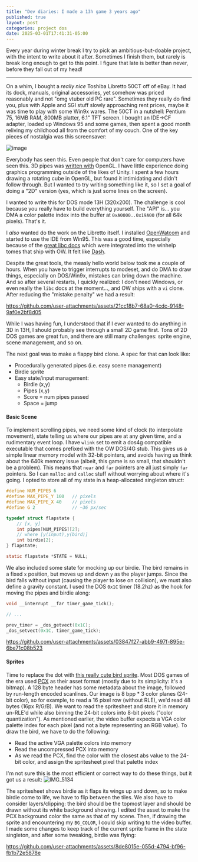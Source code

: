 ```yaml
---
title: "Dev diaries: I made a 13h game 3 years ago"
published: true
layout: post
categories: project dos
date: 2025-03-01T17:41:31-05:00
---
```


Every year during winter break I try to pick an ambitious-but-doable project, with the intent to write about it after. Sometimes I finish them, but rarely is break long enough to get to this point. I figure that late is better than never, before they fall out of my head!

------

On a whim, I bought a _really nice_ Toshiba Libretto 50CT off of eBay. It had its dock, manuals, original accessories, yet somehow was priced reasonably and not "omg vtuber old PC rare". Sometimes they really do find you, plus with Apple and SGI stuff slowly approaching rent prices, maybe it was time to play with some Win9x wares. The 50CT in a nutshell: Pentium 75, 16MB RAM, 800MB platter, 6.1" TFT screen. I bought an IDE->CF adapter, loaded up Windows 95 and some games, then spent a good month reliving my childhood all from the comfort of my couch. One of the key pieces of nostalgia was this screensaver:

![image](https://github.com/user-attachments/assets/3fc2d4af-01de-458e-b739-a19c686319ce)

Everybody has seen this. Even people that don't care for computers have seen this. 3D pipes was [written with](https://devblogs.microsoft.com/oldnewthing/20240611-00/?p=109881) OpenGL. I have little experience doing graphics programming outside of the likes of Unity. I spent a few hours drawing a rotating cube in OpenGL, but found it intimidating and didn't follow through. But I wanted to try writing something like it, so I set a goal of doing a "2D" version (yes, which is just some lines on the screen).

I wanted to write this for DOS mode 13H (320x200). The challenge is cool because you really have to build everything yourself. The "API" is... you DMA a color palette index into the buffer at `0xA0000..0x19A00` (for all 64k pixels). That's it.

I _also_ wanted do the work on the Libretto itself. I installed [OpenWatcom](https://github.com/open-watcom/open-watcom-v2) and started to use the IDE from Win95. This was a good time, especially because of the [great libc docs](https://open-watcom.github.io/open-watcom-v2-wikidocs/clib.html) which were integrated into the winhelp tomes that ship with OW. It felt like [Dash](https://kapeli.com/dash).

Despite the great tools, the measly hello world below took me a couple of hours. When you have to trigger interrupts to modeset, and do DMA to draw things, especially on DOS/Win9x, mistakes can bring down the machine. And so after several restarts, I quickly realized: I don't need Windows, or even really the `libc` docs at the moment..., and OW ships with a `vi` clone. After reducing the "mistake penalty" we had a result:

https://github.com/user-attachments/assets/21cc18b7-68a0-4cdc-9148-9af0e2bf8d05

While I was having fun, I understood that if I ever wanted to do anything in 3D in 13H, I should probably see through a small 2D game first. Tons of 2D DOS games are great fun, and there are still many challenges: sprite engine, scene management, and so on. 

The next goal was to make a flappy bird clone. A spec for that can look like:

- Procedurally generated pipes (i.e. easy scene management)
- Birdie sprite
- Easy state/input management:
  - Birdie (x,y)
  - Pipes (x,y)
  - Score = num pipes passed
  - Space = jump

#### Basic Scene

To implement scrolling pipes, we need some kind of clock (to interpolate movement), state telling us where our pipes are at any given time, and a rudimentary event loop. I have `wlink` set to emit a dos4g compatible executable that comes prefixed with the OW DOS/4G stub. This gives us a simple linear memory model with 32-bit pointers, and avoids having us think about the 640k memory issue (albeit, this game is so small, that shouldn't be a problem). This means that `near` and `far` pointers are all just simply `far` pointers. So I can `malloc` and `calloc` stuff without worrying about where it's going. I opted to store all of my state in a heap-allocated singleton struct:

```c
#define NUM_PIPES 6
#define MAX_PIPE_Y 100   // pixels
#define MAX_PIPE_X 40    // pixels
#define G 2              // ~36 px/sec

typedef struct flapstate {
    // [x, y]
	int pipes[NUM_PIPES][2];
    // where [y(input),y(bird)]
	int birdie[2];
} flapstate;

static flapstate *STATE = NULL;
```

We also included some state for mocking up our birdie. The bird remains in a fixed `x` position, but moves up and down `y` as the player jumps. Since the bird falls without input (causing the player to lose on collision), we must also define a gravity constant. I used the DOS `0x1C` timer (18.2hz) as the hook for moving the pipes and birdie along:

```c
void __interrupt __far timer_game_tick();

// ...

prev_timer = _dos_getvect(0x1C);
_dos_setvect(0x1C, timer_game_tick);
```

https://github.com/user-attachments/assets/03847f27-abb9-497f-895e-6be71c08b523


#### Sprites

Time to replace the dot with [this really cute bird sprite](https://ma9ici4n.itch.io/pixel-art-bird-16x16). Most DOS games of the era used [PCX](https://en.wikipedia.org/wiki/PCX) as their asset format (mostly due to its simplicity: it's a bitmap). A 128 byte header has some metadata about the image, followed by run-length encoded scanlines. Our image is 8 bpp * 3 color planes (24-bit color), so for example, to read a 16 pixel row (without RLE), we'd read 48 bytes (16px R/G/B). We want to read the spritesheet and store it in memory un-RLE'd while also binning the 24-bit colors into 8-bit pixels ("color quantization"). As mentioned earlier, the video buffer expects a VGA color palette index for each pixel (and not a byte representing an RGB value). To draw the bird, we have to do the following:

- Read the active VGA palette colors into memory
- Read the uncompressed PCX into memory
- As we read the PCX, find the color with the closest abs value to the 24-bit color, and assign the spritesheet pixel that palette index

I'm not sure this is the most efficient or correct way to do these things, but it got us a result:
![IMG_5134](https://github.com/user-attachments/assets/ad69f538-eddb-494f-ae98-16c016978b5e)


The spritesheet shows birdie as it flaps its wings up and down, so to make birdie come to life, we have to flip between the tiles. We also have to consider layers/clipping: the bird should be the topmost layer and should be drawn without its white background showing. I edited the asset to make the PCX background color the same as that of my scene. Then, if drawing the sprite and encountering my `BG_COLOR`, I could skip writing to the video buffer. I made some changes to keep track of the current sprite frame in the state singleton, and after some tweaking, birdie was flying:


https://github.com/user-attachments/assets/8de8015e-055d-4794-bf96-fb1b72e5878e

